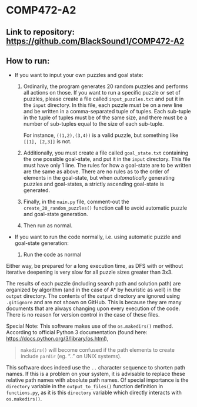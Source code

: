 # COMP472-A2

## Link to repository: https://github.com/BlackSound1/COMP472-A2

## How to run:
- If you want to input your own puzzles and goal state:
  
    1. Ordinarily, the program generates 20 random puzzles and performs all actions on those. If you want to 
run a specific puzzle or set of puzzles, please create a file called `input_puzzles.txt` and put it in the `input` 
directory. In this file, each puzzle must be on a new line and be written in a comma-separated tuple of tuples.
Each sub-tuple in the tuple of tuples must be of the same size, and there must be a number of sub-tuples equal to the size of 
each sub-tuple.

        For instance, `((1,2),(3,4))` is a valid puzzle, but something like `[[1], [2,3]]` is not.

    2. Additionally, you must create a file called `goal_state.txt` containing the one possible goal-state, and put it 
       in the `input` directory. This file must have only 1 line. The rules for how a goal-state are to be written are 
       the same as above. There are no rules as to the order of elements in the goal-state, but when *automatically* 
       generating puzzles and goal-states, a strictly ascending goal-state is generated.

    3. Finally, in the `main.py` file, comment-out the `create_20_random_puzzles()` function call to avoid automatic puzzle 
and goal-state generation.

    4. Then run as normal.
    
- If you want to run the code normally, i.e. using automatic puzzle and goal-state generation:

    1. Run the code as normal
    
Either way, be prepared for a long execution time, as DFS with or without iterative deepening is very slow for 
all puzzle sizes greater than 3x3.

The results of each puzzle (including search path and solution path) are organized by algorithm (and in the case
of A* by heuristic as well) in the `output` directory. The contents of the `output` directory are ignored using 
`.gitignore` and are not shown on GitHub. This is because they are many documents that are always changing upon every 
execution of the code. There is no reason for version control in the case of these files. 

Special Note: This software makes use of the `os.makedirs()` method. According to official Python 3 documentation 
(found here: https://docs.python.org/3/library/os.html), 
> `makedirs()` will become confused if the path elements to create include `pardir` (eg. “..” on UNIX systems).

This software does indeed use the `..` character sequence to shorten path names. If this is a problem on your system,
it is advisable to replace these relative path names with absolute path names.
Of special importance is the `directory` variable in the `output_to_files()` function definition in `functions.py`,
as it is this `directory` variable which directly interacts with `os.makedirs()`.
